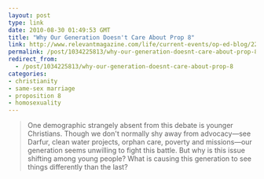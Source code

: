 ```yaml
---
layout: post
type: link
date: 2010-08-30 01:49:53 GMT
title: "Why Our Generation Doesn't Care About Prop 8"
link: http://www.relevantmagazine.com/life/current-events/op-ed-blog/22593-why-our-generation-doesnt-care-about-prop-8
permalink: /post/1034225813/why-our-generation-doesnt-care-about-prop-8
redirect_from: 
  - /post/1034225813/why-our-generation-doesnt-care-about-prop-8
categories:
- christianity
- same-sex marriage
- proposition 8
- homosexuality
---
```

<blockquote>One demographic strangely absent from this debate is younger Christians. Though we don't normally shy away from advocacy—see Darfur, clean water projects, orphan care, poverty and missions—our generation seems unwilling to fight this battle. But why is this issue shifting among young people? What is causing this generation to see things differently than the last?</blockquote>